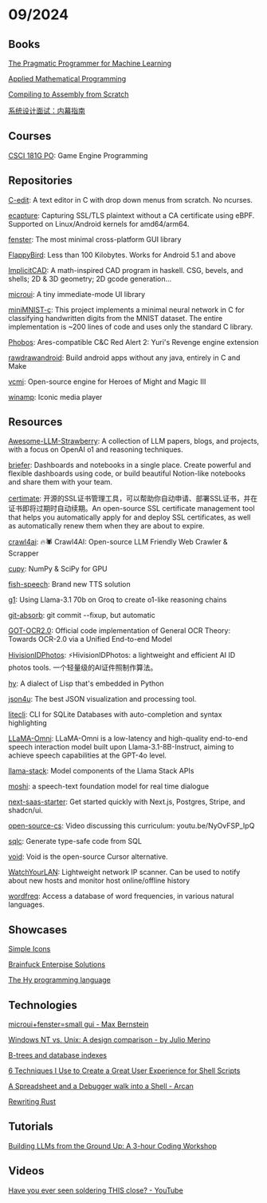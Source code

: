 # 09/2024

## Books
[The Pragmatic Programmer for Machine Learning](https://ppml.dev/)

[Applied Mathematical Programming](https://web.mit.edu/15.053/www/AMP.htm)

[Compiling to Assembly from Scratch](https://keleshev.com/compiling-to-assembly-from-scratch/#table-of-contents)

[系统设计面试：内幕指南](https://learning-guide.gitbook.io/system-design-interview)

## Courses
[CSCI 181G PO](https://cs.pomona.edu/classes/cs181g/): Game Engine Programming

## Repositories
[C-edit](https://github.com/velorek1/C-edit): A text editor in C with drop down menus from scratch. No ncurses.

[ecapture](https://github.com/gojue/ecapture): Capturing SSL/TLS plaintext without a CA certificate using eBPF. Supported on Linux/Android kernels for amd64/arm64.

[fenster](https://github.com/zserge/fenster): The most minimal cross-platform GUI library

[FlappyBird](https://github.com/VadimBoev/FlappyBird): Less than 100 Kilobytes. Works for Android 5.1 and above

[ImplicitCAD](https://github.com/Haskell-Things/ImplicitCAD): A math-inspired CAD program in haskell. CSG, bevels, and shells; 2D & 3D geometry; 2D gcode generation...

[microui](https://github.com/rxi/microui): A tiny immediate-mode UI library

[miniMNIST-c](https://github.com/konrad-gajdus/miniMNIST-c): This project implements a minimal neural network in C for classifying handwritten digits from the MNIST dataset. The entire implementation is ~200 lines of code and uses only the standard C library.

[Phobos](https://github.com/Phobos-developers/Phobos): Ares-compatible C&C Red Alert 2: Yuri's Revenge engine extension

[rawdrawandroid](https://github.com/cnlohr/rawdrawandroid): Build android apps without any java, entirely in C and Make

[vcmi](https://github.com/vcmi/vcmi): Open-source engine for Heroes of Might and Magic III

[winamp](https://github.com/WinampDesktop/winamp): Iconic media player

## Resources
[Awesome-LLM-Strawberry](https://github.com/hijkzzz/Awesome-LLM-Strawberry): A collection of LLM papers, blogs, and projects, with a focus on OpenAI o1 and reasoning techniques.

[briefer](https://github.com/briefercloud/briefer): Dashboards and notebooks in a single place. Create powerful and flexible dashboards using code, or build beautiful Notion-like notebooks and share them with your team.

[certimate](https://github.com/usual2970/certimate): 开源的SSL证书管理工具，可以帮助你自动申请、部署SSL证书，并在证书即将过期时自动续期。An open-source SSL certificate management tool that helps you automatically apply for and deploy SSL certificates, as well as automatically renew them when they are about to expire.

[crawl4ai](https://github.com/unclecode/crawl4ai): 🔥🕷️ Crawl4AI: Open-source LLM Friendly Web Crawler & Scrapper

[cupy](https://github.com/cupy/cupy): NumPy & SciPy for GPU

[fish-speech](https://github.com/fishaudio/fish-speech): Brand new TTS solution

[g1](https://github.com/bklieger-groq/g1): Using Llama-3.1 70b on Groq to create o1-like reasoning chains

[git-absorb](https://github.com/tummychow/git-absorb): git commit --fixup, but automatic

[GOT-OCR2.0](https://github.com/Ucas-HaoranWei/GOT-OCR2.0): Official code implementation of General OCR Theory: Towards OCR-2.0 via a Unified End-to-end Model

[HivisionIDPhotos](https://github.com/Zeyi-Lin/HivisionIDPhotos): ⚡️HivisionIDPhotos: a lightweight and efficient AI ID photos tools. 一个轻量级的AI证件照制作算法。

[hy](https://github.com/hylang/hy): A dialect of Lisp that's embedded in Python

[json4u](https://github.com/loggerhead/json4u): The best JSON visualization and processing tool.

[litecli](https://github.com/dbcli/litecli): CLI for SQLite Databases with auto-completion and syntax highlighting

[LLaMA-Omni](https://github.com/ictnlp/LLaMA-Omni): LLaMA-Omni is a low-latency and high-quality end-to-end speech interaction model built upon Llama-3.1-8B-Instruct, aiming to achieve speech capabilities at the GPT-4o level.

[llama-stack](https://github.com/meta-llama/llama-stack): Model components of the Llama Stack APIs

[moshi](https://github.com/kyutai-labs/moshi): a speech-text foundation model for real time dialogue

[next-saas-starter](https://github.com/leerob/next-saas-starter): Get started quickly with Next.js, Postgres, Stripe, and shadcn/ui.

[open-source-cs](https://github.com/ForrestKnight/open-source-cs): Video discussing this curriculum: youtu.be/NyOvFSP_IpQ

[sqlc](https://github.com/sqlc-dev/sqlc): Generate type-safe code from SQL

[void](https://github.com/voideditor/void): Void is the open-source Cursor alternative.

[WatchYourLAN](https://github.com/aceberg/WatchYourLAN): Lightweight network IP scanner. Can be used to notify about new hosts and monitor host online/offline history

[wordfreq](https://github.com/rspeer/wordfreq): Access a database of word frequencies, in various natural languages.

## Showcases
[Simple Icons](https://simpleicons.org/)

[Brainfuck Enterpise Solutions](https://github.com/bf-enterprise-solutions)

[The Hy programming language](https://hylang.org/)

## Technologies
[microui+fenster=small gui - Max Bernstein](https://bernsteinbear.com/blog/fenster-microui/)

[Windows NT vs. Unix: A design comparison - by Julio Merino](https://blogsystem5.substack.com/p/windows-nt-vs-unix-design)

[B-trees and database indexes](https://planetscale.com/blog/btrees-and-database-indexes)

[6 Techniques I Use to Create a Great User Experience for Shell Scripts](https://nochlin.com/blog/6-techniques-i-use-to-create-a-great-user-experience-for-shell-scripts)

[A Spreadsheet and a Debugger walk into a Shell - Arcan](https://arcan-fe.com/2024/09/16/a-spreadsheet-and-a-debugger-walks-into-a-shell/)

[Rewriting Rust](https://josephg.com/blog/rewriting-rust/)

## Tutorials
[Building LLMs from the Ground Up: A 3-hour Coding Workshop](https://magazine.sebastianraschka.com/p/building-llms-from-the-ground-up)

## Videos
[Have you ever seen soldering THIS close? - YouTube](https://www.youtube.com/watch?v=m3Ny3j5nH0U)
